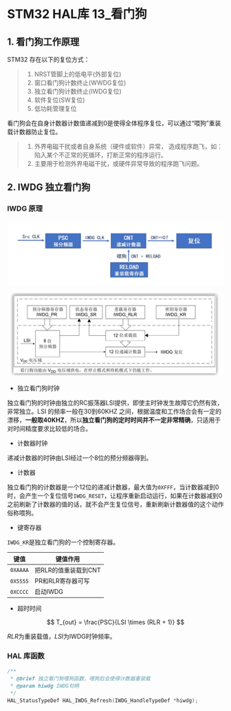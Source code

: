 # STM32 HAL库 13_看门狗

## 1. 看门狗工作原理

STM32 存在以下的复位方式：

> 1. NRST管脚上的低电平(外部复位) 
> 2. 窗口看门狗计数终止(WWDG复位) 
> 3. 独立看门狗计数终止(IWDG复位) 
> 4. 软件复位(SW复位) 
> 5. 低功耗管理复位

看门狗会在自身计数器计数值递减到0是使得全体程序复位，可以通过“喂狗”重装载计数器防止复位。

> 1. 外界电磁干扰或者自身系统（硬件或软件）异常，
>    造成程序跑飞，如：陷入某个不正常的死循环，打断正常的程序运行。
> 2. 主要用于检测外界电磁干扰，或硬件异常导致的程序跑飞问题。

## 2. IWDG 独立看门狗

### IWDG 原理

![NULL](picture_1.jpg)

![NULL](picture_2.jpg)

- 独立看门狗时钟

独立看门狗的时钟由独立的RC振荡器LSI提供，即使主时钟发生故障它仍然有效，非常独立。LSI 的频率一般在30到60KHZ 之间，根据温度和工作场合会有一定的漂移，**一般取40KHZ**，所以**独立看门狗的定时时间并不一定非常精确**，只适用于对时间精度要求比较低的场合。

- 计数器时钟

递减计数器的时钟由LSI经过一个8位的预分频器得到。

- 计数器

独立看门狗的计数器是一个12位的递减计数器，最大值为`0XFFF`，当计数器减到0 时，会产生一个复位信号`IWDG_RESET`，让程序重新启动运行，如果在计数器减到0之前刷新了计数器的值的话，就不会产生复位信号，重新刷新计数器值的这个动作俗称喂狗。

- 键寄存器

`IWDG_KR`是独立看门狗的一个控制寄存器。

| 键值     | 键值作用             |
| -------- | -------------------- |
| `0XAAAA` | 把RLR的值重装载到CNT |
| `0X5555` | PR和RLR寄存器可写    |
| `0XCCCC` | 启动IWDG             |

- 超时时间

$$
T_{out} = \frac{PSC}{LSI \times (RLR + 1)}
$$

$RLR$为重装载值，$LSI$为IWDG时钟频率。

### HAL 库函数

```c
/**
 * @brief 独立看门狗喂狗函数，喂狗后会使得计数器重装载
 * @param hiwdg IWDG句柄
 */
HAL_StatusTypeDef HAL_IWDG_Refresh(IWDG_HandleTypeDef *hiwdg);
```

